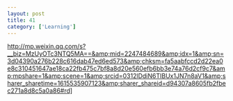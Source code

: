 ```yaml
---
layout: post
title: 41
category: ['Learning']
---
```


http://mp.weixin.qq.com/s?__biz=MzUyOTc3NTQ5MA==&amp;mid=2247484689&amp;idx=1&amp;sn=3d04390a276b228c616dab47ed6ed573&amp;chksm=fa5aabfccd2d22ea0e8c310451647ae18ca22fb475c7bf8a8d20e560efb6bb3e74a76d2cf9c7&amp;mpshare=1&amp;scene=1&amp;srcid=0312lDdiN6TIBUx1JN7n8aV1&amp;sharer_sharetime=1615535907123&amp;sharer_shareid=d94307a8605fb2fbec271a8d8c5a0a86#rd]


